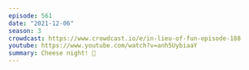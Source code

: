 ```yaml
---
episode: 561
date: "2021-12-06"
season: 3
crowdcast: https://www.crowdcast.io/e/in-lieu-of-fun-episode-188
youtube: https://www.youtube.com/watch?v=anh5UybiaaY
summary: Cheese night! 🧀
---
```


